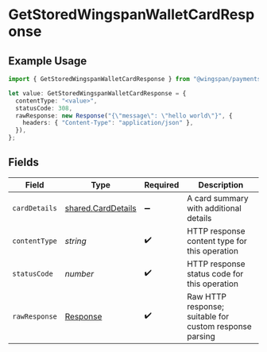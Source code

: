 # GetStoredWingspanWalletCardResponse

## Example Usage

```typescript
import { GetStoredWingspanWalletCardResponse } from "@wingspan/payments/sdk/models/operations";

let value: GetStoredWingspanWalletCardResponse = {
  contentType: "<value>",
  statusCode: 308,
  rawResponse: new Response("{\"message\": \"hello world\"}", {
    headers: { "Content-Type": "application/json" },
  }),
};
```

## Fields

| Field                                                                 | Type                                                                  | Required                                                              | Description                                                           |
| --------------------------------------------------------------------- | --------------------------------------------------------------------- | --------------------------------------------------------------------- | --------------------------------------------------------------------- |
| `cardDetails`                                                         | [shared.CardDetails](../../../sdk/models/shared/carddetails.md)       | :heavy_minus_sign:                                                    | A card summary with additional details                                |
| `contentType`                                                         | *string*                                                              | :heavy_check_mark:                                                    | HTTP response content type for this operation                         |
| `statusCode`                                                          | *number*                                                              | :heavy_check_mark:                                                    | HTTP response status code for this operation                          |
| `rawResponse`                                                         | [Response](https://developer.mozilla.org/en-US/docs/Web/API/Response) | :heavy_check_mark:                                                    | Raw HTTP response; suitable for custom response parsing               |